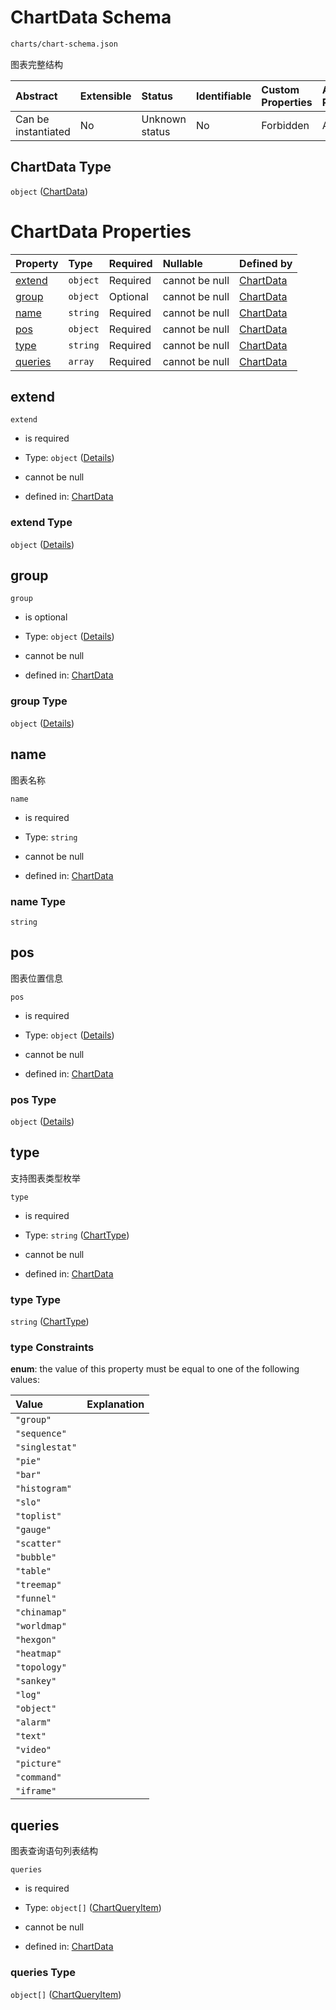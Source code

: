 # ChartData Schema

```txt
charts/chart-schema.json
```

图表完整结构

| Abstract            | Extensible | Status         | Identifiable | Custom Properties | Additional Properties | Access Restrictions | Defined In                                                                  |
| :------------------ | :--------- | :------------- | :----------- | :---------------- | :-------------------- | :------------------ | :-------------------------------------------------------------------------- |
| Can be instantiated | No         | Unknown status | No           | Forbidden         | Allowed               | none                | [chart-schema.json](../out/charts/chart-schema.json "open original schema") |

## ChartData Type

`object` ([ChartData](chart-schema.md))

# ChartData Properties

| Property            | Type     | Required | Nullable       | Defined by                                                                                                |
| :------------------ | :------- | :------- | :------------- | :-------------------------------------------------------------------------------------------------------- |
| [extend](#extend)   | `object` | Required | cannot be null | [ChartData](chart-schema-properties-extend.md "charts/chart-schema.json#/properties/extend")              |
| [group](#group)     | `object` | Optional | cannot be null | [ChartData](chart-schema-properties-group.md "charts/chart-schema.json#/properties/group")                |
| [name](#name)       | `string` | Required | cannot be null | [ChartData](chart-schema-properties-name.md "charts/chart-schema.json#/properties/name")                  |
| [pos](#pos)         | `object` | Required | cannot be null | [ChartData](chart-schema-properties-pos.md "charts/chart-schema.json#/properties/pos")                    |
| [type](#type)       | `string` | Required | cannot be null | [ChartData](common-chart-types-schema.md "charts/common/common-chart-types-schema.json#/properties/type") |
| [queries](#queries) | `array`  | Required | cannot be null | [ChartData](queries-schema.md "charts/query/queries-schema.json#/properties/queries")                     |

## extend



`extend`

* is required

* Type: `object` ([Details](chart-schema-properties-extend.md))

* cannot be null

* defined in: [ChartData](chart-schema-properties-extend.md "charts/chart-schema.json#/properties/extend")

### extend Type

`object` ([Details](chart-schema-properties-extend.md))

## group



`group`

* is optional

* Type: `object` ([Details](chart-schema-properties-group.md))

* cannot be null

* defined in: [ChartData](chart-schema-properties-group.md "charts/chart-schema.json#/properties/group")

### group Type

`object` ([Details](chart-schema-properties-group.md))

## name

图表名称

`name`

* is required

* Type: `string`

* cannot be null

* defined in: [ChartData](chart-schema-properties-name.md "charts/chart-schema.json#/properties/name")

### name Type

`string`

## pos

图表位置信息

`pos`

* is required

* Type: `object` ([Details](chart-schema-properties-pos.md))

* cannot be null

* defined in: [ChartData](chart-schema-properties-pos.md "charts/chart-schema.json#/properties/pos")

### pos Type

`object` ([Details](chart-schema-properties-pos.md))

## type

支持图表类型枚举

`type`

* is required

* Type: `string` ([ChartType](common-chart-types-schema.md))

* cannot be null

* defined in: [ChartData](common-chart-types-schema.md "charts/common/common-chart-types-schema.json#/properties/type")

### type Type

`string` ([ChartType](common-chart-types-schema.md))

### type Constraints

**enum**: the value of this property must be equal to one of the following values:

| Value          | Explanation |
| :------------- | :---------- |
| `"group"`      |             |
| `"sequence"`   |             |
| `"singlestat"` |             |
| `"pie"`        |             |
| `"bar"`        |             |
| `"histogram"`  |             |
| `"slo"`        |             |
| `"toplist"`    |             |
| `"gauge"`      |             |
| `"scatter"`    |             |
| `"bubble"`     |             |
| `"table"`      |             |
| `"treemap"`    |             |
| `"funnel"`     |             |
| `"chinamap"`   |             |
| `"worldmap"`   |             |
| `"hexgon"`     |             |
| `"heatmap"`    |             |
| `"topology"`   |             |
| `"sankey"`     |             |
| `"log"`        |             |
| `"object"`     |             |
| `"alarm"`      |             |
| `"text"`       |             |
| `"video"`      |             |
| `"picture"`    |             |
| `"command"`    |             |
| `"iframe"`     |             |

## queries

图表查询语句列表结构

`queries`

* is required

* Type: `object[]` ([ChartQueryItem](query-item-schema.md))

* cannot be null

* defined in: [ChartData](queries-schema.md "charts/query/queries-schema.json#/properties/queries")

### queries Type

`object[]` ([ChartQueryItem](query-item-schema.md))
